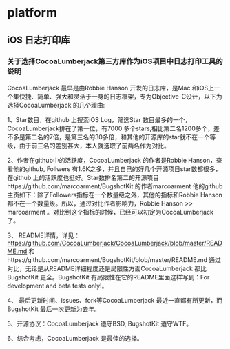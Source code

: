 # platform


##  iOS 日志打印库
###   关于选择CocoaLumberjack第三方库作为iOS项目中日志打印工具的说明    
CocoaLumberjack 最早是由Robbie Hanson 开发的日志库，是Mac 和iOS上一个集快捷、简单、强大和灵活于一身的日志框架，专为Objective-C设计，以下为选择CocoaLumberjack 的几个理由:    

1、Star数目，在github 上搜索iOS Log，筛选Star 数目最多的一个，CocoaLumberjack排在了第一位，有7000 多个stars,相比第二名1200多个，差不多是第二名的7倍，是第三名的30多倍，和其他的开源库的star就不在一个等级，由于前三名的差别甚大，本人就选取了前两名作为对比。    

2、作者在github中的活跃度，CocoaLumberjack 的作者是Robbie Hanson，查看他的github, Follwers 有1.6K之多，并且自己的好几个开源项目star数都很多，在github 上的活跃度也挺好。Star数排名第二的开源项目https://github.com/marcoarment/BugshotKit 的作者marcoarment 他的github主页如下：除了Followers指标在一个数量级之外，其他的指标和Robbie Hanson 都不在一个数量级。所以，通过对比作者影响力，Robbie Hanson >> marcoarment 。对比到这个指标的时候，已经可以初定为CocoaLumberjack了。    

3、	README详情，详见：https://github.com/CocoaLumberjack/CocoaLumberjack/blob/master/README.md 和https://github.com/marcoarment/BugshotKit/blob/master/README.md 通过对比，无论是从README详细程度还是局限性方面CocoaLumberjack 都比BugshotKit 更全。BugshotKit 有局限性在它的README里面这样写到：For development and beta tests only!。    

4、	最后更新时间、issues、fork等CocoaLumberjack 最近一直都有所更新，而BugshotKit 最后一次更新为去年。

5、开源协议：CocoaLumberjack 遵守BSD, BugshotKit 遵守WTF。

6、综合考虑，CocoaLumberjack 是最佳的选择。





